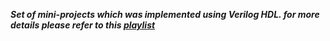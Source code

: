 ***Set of mini-projects which was implemented using Verilog HDL. for more details please refer to this [playlist](https://www.youtube.com/watch?v=Kt-78I-NUgY&list=PL-iIOnHwN7NXw01eBDR7wI8KzGK4mu8Sr&pp=iAQB)***
